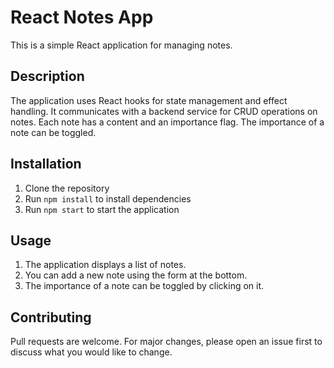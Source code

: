 # React Notes App

This is a simple React application for managing notes.

## Description

The application uses React hooks for state management and effect handling. It communicates with a backend service for CRUD operations on notes. Each note has a content and an importance flag. The importance of a note can be toggled.

## Installation

1. Clone the repository
2. Run `npm install` to install dependencies
3. Run `npm start` to start the application

## Usage 

1. The application displays a list of notes.
2. You can add a new note using the form at the bottom.
3. The importance of a note can be toggled by clicking on it.

## Contributing

Pull requests are welcome. For major changes, please open an issue first to discuss what you would like to change.
